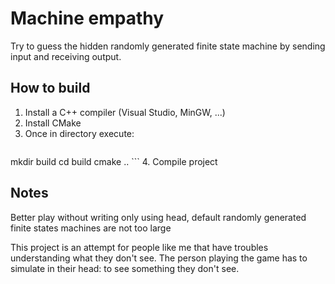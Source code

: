Machine empathy
===============

Try to guess the hidden randomly generated finite state machine by sending input and receiving output.

How to build
------------

1. Install a C++ compiler (Visual Studio, MinGW, ...)
2. Install CMake
3. Once in directory execute:
	```
mkdir build
cd build
cmake ..
	```
4. Compile project

Notes
-----

Better play without writing only using head, default randomly generated finite states machines are not too large

This project is an attempt for people like me that have troubles understanding what they don't see. The person playing the game has to simulate in their head: to see something they don't see.
